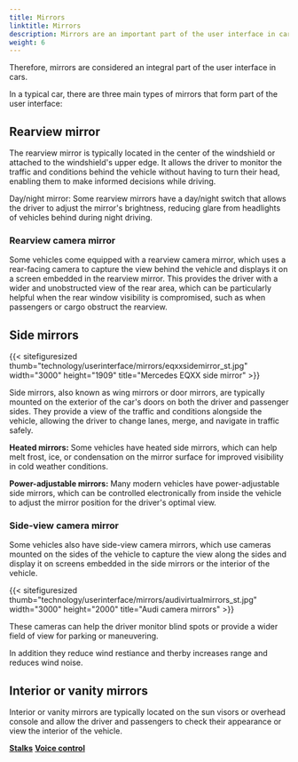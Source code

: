 ```yaml
---
title: Mirrors
linktitle: Mirrors
description: Mirrors are an important part of the user interface in cars. Mirrors serve as a critical visual aid that allows the driver to observe the surroundings of the vehicle, providing essential situational awareness and contributing to safe driving.
weight: 6
---
```

<!-- markdownlint-disable MD033 -->

Therefore, mirrors are considered an integral part of the user interface in cars.

In a typical car, there are three main types of mirrors that form part of the user interface:

## Rearview mirror

The rearview mirror is typically located in the center of the windshield or attached to the windshield's upper edge. It allows the driver to monitor the traffic and conditions behind the vehicle without having to turn their head, enabling them to make informed decisions while driving.

Day/night mirror: Some rearview mirrors have a day/night switch that allows the driver to adjust the mirror's brightness, reducing glare from headlights of vehicles behind during night driving.

### Rearview camera mirror

Some vehicles come equipped with a rearview camera mirror, which uses a rear-facing camera to capture the view behind the vehicle and displays it on a screen embedded in the rearview mirror. This provides the driver with a wider and unobstructed view of the rear area, which can be particularly helpful when the rear window visibility is compromised, such as when passengers or cargo obstruct the rearview.

## Side mirrors

{{< sitefiguresized thumb="technology/userinterface/mirrors/eqxxsidemirror_st.jpg" width="3000" height="1909" title="Mercedes EQXX side mirror" >}}

Side mirrors, also known as wing mirrors or door mirrors, are typically mounted on the exterior of the car's doors on both the driver and passenger sides. They provide a view of the traffic and conditions alongside the vehicle, allowing the driver to change lanes, merge, and navigate in traffic safely.

**Heated mirrors:** Some vehicles have heated side mirrors, which can help melt frost, ice, or condensation on the mirror surface for improved visibility in cold weather conditions.

**Power-adjustable mirrors:** Many modern vehicles have power-adjustable side mirrors, which can be controlled electronically from inside the vehicle to adjust the mirror position for the driver's optimal view.

### Side-view camera mirror

Some vehicles also have side-view camera mirrors, which use cameras mounted on the sides of the vehicle to capture the view along the sides and display it on screens embedded in the side mirrors or the interior of the vehicle. 

{{< sitefiguresized thumb="technology/userinterface/mirrors/audivirtualmirrors_st.jpg" width="3000" height="2000" title="Audi camera mirrors" >}}

These cameras can help the driver monitor blind spots or provide a wider field of view for parking or maneuvering.

In addition they reduce wind restiance and therby increases range and reduces wind noise.

## Interior or vanity mirrors

Interior or vanity mirrors are typically located on the sun visors or overhead console and allow the driver and passengers to check their appearance or view the interior of the vehicle.

<div class="mt-3 mb-3">
    <a href="../stalks/" class="text-decoration-none text-black"><strong><i class="bi-arrow-left"></i> Stalks</strong></a>
    <a href="../voicecontrol/" class="text-decoration-none text-black float-end"><strong>Voice control<i class="bi-arrow-right"></i></strong></a>
</div>